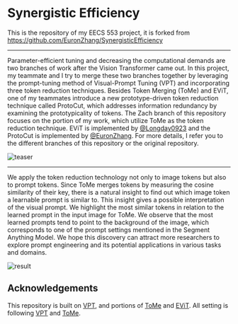 # Synergistic Efficiency 

This is the repository of my EECS 553 project, it is forked from https://github.com/EuronZhang/SynergisticEfficiency

----

Parameter-efficient tuning and decreasing the computational demands are two branches of work after the Vision Transformer came out. In this project, my teammate and I try to merge these two branches together by leveraging the prompt-tuning method of Visual-Prompt Tuning (VPT) and incorporating three token reduction techniques. Besides Token Merging (ToMe) and EViT, one of my teammates introduce a new prototype-driven token reduction technique called ProtoCut, which addresses information redundancy by examining the prototypicality of tokens. The Zach branch of this repository focuses on the portion of my work, which utilize ToMe as the token reduction technique. EViT is implemented by [@Longday0923](https://github.com/Longday0923) and the ProtoCut is implemented by [@EuronZhang](https://github.com/EuronZhang). For more details, I refer you to the different branches of this repository or the original repository.

![teaser](https://github.com/Zch0414/EECS_553_Project/blob/Zach/imgs/pipeline.png)

----

We apply the token reduction technology not only to image tokens but also to prompt tokens. Since ToMe merges tokens by measuring the cosine similarity of their key, there is a natural insight to find out which image token a learnable prompt is similar to. This insight gives a possible interpretation of the visual prompt. We highlight the most similar tokens in relation to the learned prompt in the input image for ToMe. We observe that the most learned prompts tend to point to the background of the image, which corresponds to one of the prompt settings mentioned in the Segment Anything Model. We hope this discovery can attract more researchers to explore prompt engineering and its potential applications in various tasks and domains.

![result](https://github.com/Zch0414/EECS_553_Project/blob/Zach/imgs/qualitative_result.png)

## Acknowledgements

This repository is built on [VPT](https://github.com/kmnp/vpt), and portions of [ToMe](https://github.com/facebookresearch/ToMe) and [EViT](https://github.com/youweiliang/evit). All setting is following [VPT](https://github.com/kmnp/vpt) and [ToMe](https://github.com/facebookresearch/ToMe).

